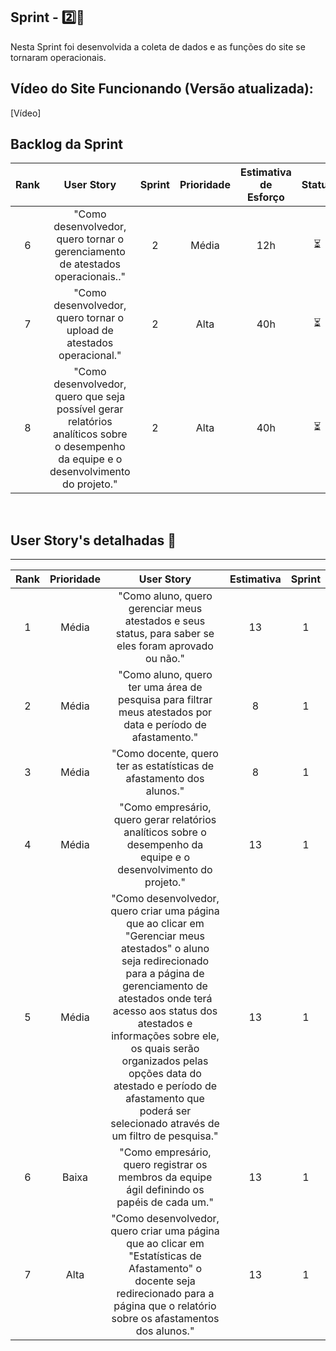 ## Sprint - 2️⃣🎯
Nesta Sprint foi desenvolvida a coleta de dados e as funções do site se tornaram operacionais.

## Vídeo do Site Funcionando (Versão atualizada):

[Vídeo]

## Backlog da Sprint

| Rank | User Story | Sprint | Prioridade  | Estimativa de Esforço | Status | Data de Entrega |
|:-------:|:--------------:|:--------:|:---------------:|:-----------------------------:|:--------:|:----------------------:|
| 6  | "Como desenvolvedor, quero tornar o gerenciamento de atestados operacionais.."     | 2     | Média               | 12h | ⏳ |  27/04            |    
| 7  | "Como desenvolvedor, quero tornar o upload de atestados operacional."      | 2  | Alta             | 40h | ⏳ |  27/04            |    
| 8  | "Como desenvolvedor, quero que seja possível gerar relatórios analíticos sobre o desempenho da equipe e o desenvolvimento do projeto." | 2    | Alta                | 40h |⏳|  27/04            |    
<br>

## User Story's detalhadas 📝
<hr>

| Rank | Prioridade | User Story | Estimativa | Sprint |
|:----:|:----------:|:----------:|:----------:|:------:|
| 1  | Média | "Como aluno, quero gerenciar meus atestados e seus status, para saber se eles foram aprovado ou não." | 13| 1 | 
| 2  | Média | "Como aluno, quero ter uma área de pesquisa para filtrar meus atestados por data e período de afastamento." | 8 | 1 | 
| 3  | Média | "Como docente, quero ter as estatísticas de afastamento dos alunos." | 8 | 1 | 
| 4  | Média | "Como empresário, quero gerar relatórios analíticos sobre o desempenho da equipe e o desenvolvimento do projeto." | 13 | 1 | 
| 5  | Média | "Como desenvolvedor, quero criar uma página que ao clicar em "Gerenciar meus atestados" o aluno seja redirecionado para a página de gerenciamento de atestados onde terá acesso aos status dos atestados e informações sobre ele, os quais serão organizados pelas opções data do atestado e período de afastamento que poderá ser selecionado através de um filtro de pesquisa." | 13 | 1 | 
| 6  | Baixa | "Como empresário, quero registrar os membros da equipe ágil definindo os papéis de cada um." | 13 | 1 | 
| 7  | Alta | "Como desenvolvedor, quero criar uma página que ao clicar em "Estatísticas de Afastamento" o docente seja redirecionado para a página que o relatório sobre os afastamentos dos alunos." | 13 | 1 | 
